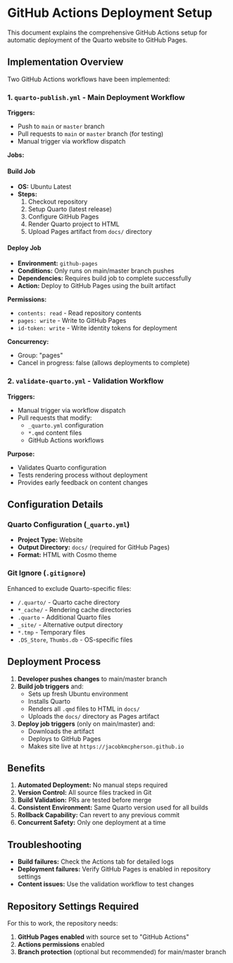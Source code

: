 # GitHub Actions Deployment Setup

This document explains the comprehensive GitHub Actions setup for automatic deployment of the Quarto website to GitHub Pages.

## Implementation Overview

Two GitHub Actions workflows have been implemented:

### 1. `quarto-publish.yml` - Main Deployment Workflow

**Triggers:**
- Push to `main` or `master` branch
- Pull requests to `main` or `master` branch (for testing)
- Manual trigger via workflow dispatch

**Jobs:**

#### Build Job
- **OS:** Ubuntu Latest
- **Steps:**
  1. Checkout repository
  2. Setup Quarto (latest release)
  3. Configure GitHub Pages
  4. Render Quarto project to HTML
  5. Upload Pages artifact from `docs/` directory

#### Deploy Job
- **Environment:** `github-pages`
- **Conditions:** Only runs on main/master branch pushes
- **Dependencies:** Requires build job to complete successfully
- **Action:** Deploy to GitHub Pages using the built artifact

**Permissions:**
- `contents: read` - Read repository contents
- `pages: write` - Write to GitHub Pages
- `id-token: write` - Write identity tokens for deployment

**Concurrency:**
- Group: "pages"
- Cancel in progress: false (allows deployments to complete)

### 2. `validate-quarto.yml` - Validation Workflow

**Triggers:**
- Manual trigger via workflow dispatch
- Pull requests that modify:
  - `_quarto.yml` configuration
  - `*.qmd` content files
  - GitHub Actions workflows

**Purpose:**
- Validates Quarto configuration
- Tests rendering process without deployment
- Provides early feedback on content changes

## Configuration Details

### Quarto Configuration (`_quarto.yml`)
- **Project Type:** Website
- **Output Directory:** `docs/` (required for GitHub Pages)
- **Format:** HTML with Cosmo theme

### Git Ignore (`.gitignore`)
Enhanced to exclude Quarto-specific files:
- `/.quarto/` - Quarto cache directory
- `*_cache/` - Rendering cache directories
- `.quarto` - Additional Quarto files
- `_site/` - Alternative output directory
- `*.tmp` - Temporary files
- `.DS_Store`, `Thumbs.db` - OS-specific files

## Deployment Process

1. **Developer pushes changes** to main/master branch
2. **Build job triggers** and:
   - Sets up fresh Ubuntu environment
   - Installs Quarto
   - Renders all `.qmd` files to HTML in `docs/`
   - Uploads the `docs/` directory as Pages artifact
3. **Deploy job triggers** (only on main/master) and:
   - Downloads the artifact
   - Deploys to GitHub Pages
   - Makes site live at `https://jacobkmcpherson.github.io`

## Benefits

1. **Automated Deployment:** No manual steps required
2. **Version Control:** All source files tracked in Git
3. **Build Validation:** PRs are tested before merge
4. **Consistent Environment:** Same Quarto version used for all builds
5. **Rollback Capability:** Can revert to any previous commit
6. **Concurrent Safety:** Only one deployment at a time

## Troubleshooting

- **Build failures:** Check the Actions tab for detailed logs
- **Deployment failures:** Verify GitHub Pages is enabled in repository settings
- **Content issues:** Use the validation workflow to test changes

## Repository Settings Required

For this to work, the repository needs:
1. **GitHub Pages enabled** with source set to "GitHub Actions"
2. **Actions permissions** enabled
3. **Branch protection** (optional but recommended) for main/master branch